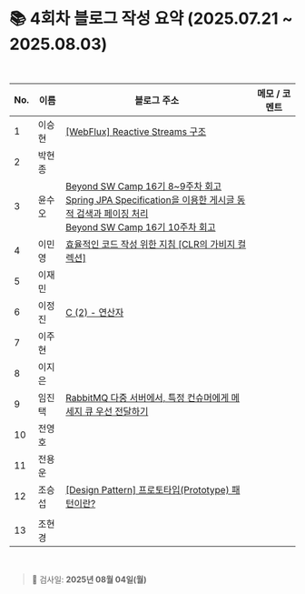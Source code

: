 # 📚 4회차 블로그 작성 요약 (2025.07.21 ~ 2025.08.03)

<br>

| No. | 이름  | 블로그 주소                                                                                                                                                                                                                                                                                                                                                                                                                                                                                                                                     | 메모 / 코멘트 |
|-----|-----|--------------------------------------------------------------------------------------------------------------------------------------------------------------------------------------------------------------------------------------------------------------------------------------------------------------------------------------------------------------------------------------------------------------------------------------------------------------------------------------------------------------------------------------------|----------|
| 1   | 이승현 | [[WebFlux] Reactive Streams 구조](https://ssddo-story.tistory.com/67)                                                                                                                                                                                                                                                                                                                                                                                                                                                                        |          |
| 2   | 박현종 |                                                                                                                                                                                                                                                                                                                                                                                                                                                                                                                                            |          |
| 3   | 윤수오 | [Beyond SW Camp 16기 8~9주차 회고](https://velog.io/@dbstndh12/Beyond-SW-Camp-16%EA%B8%B0-89%EC%A3%BC%EC%B0%A8-%ED%9A%8C%EA%B3%A0) <br>[Spring JPA Specification을 이용한 게시글 동적 검색과 페이징 처리](https://velog.io/@dbstndh12/Spring-JPA-Specification%EC%9D%84-%EC%9D%B4%EC%9A%A9%ED%95%9C-%EA%B2%8C%EC%8B%9C%EA%B8%80-%EB%8F%99%EC%A0%81-%EA%B2%80%EC%83%89%EA%B3%BC-%ED%8E%98%EC%9D%B4%EC%A7%95-%EC%B2%98%EB%A6%AC) <br> [Beyond SW Camp 16기 10주차 회고](https://velog.io/@dbstndh12/Beyond-SW-Camp-16%EA%B8%B0-10%EC%A3%BC%EC%B0%A8-%ED%9A%8C%EA%B3%A0) |          |
| 4   | 이민영 | [효율적인 코드 작성 위한 지침 [CLR의 가비지 컬렉션]](https://stylish-minyoung.tistory.com/212)                                                                                                                                                                                                                                                                                                                                                                                                                                                                |          |
| 5   | 이재민 |                                                                                                                                                                                                                                                                                                                                                                                                                                                                                                                                            |          |
| 6   | 이정진 | [C (2) - 연산자](https://freshdev.tistory.com/58)                                                                                                                                                                                                                                                                                                                                                                                                                                                                                             |          |
| 7   | 이주현 |                                                                                                                                                                                                                                                                                                                                                                                                                                                                                                                                            |          |
| 8   | 이지은 |                                                                                                                                                                                                                                                                                                                                                                                                                                                                                                                                            |          |
| 9   | 임진택 | [RabbitMQ 다중 서버에서, 특정 컨슈머에게 메세지 큐 우선 전달하기](https://taekt.tistory.com/42)                                                                                                                                                                                                                                                                                                                                                                                                                                                                   |          |
| 10  | 전영호 |                                                                                                                                                                                                                                                                                                                                                                                                                                                                                                                                            |          |
| 11  | 전용운 |                                                                                                                                                                                                                                                                                                                                                                                                                                                                                                                                            |          |
| 12  | 조승섭 |[[Design Pattern] 프로토타입(Prototype) 패턴이란?](https://seopseophaeee.tistory.com/10)         
                                                                                            |          |
| 13  | 조현경 |                                                                                                                                                                                                                                                                                                                                                                                                                                                                                                                                            |          |

<br>

> 📌 검사일: **2025년 08월 04일(월)**
